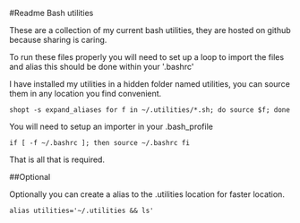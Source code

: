 #Readme Bash utilities

These are a collection of my current bash utilities, they are hosted on github because sharing is caring.

To run these files properly you will need to set up a loop to import the files and alias this should be done within your '.bashrc'

I have installed my utilities in a hidden folder named utilities, you can source them in any location you find convenient.

`shopt -s expand_aliases
for f in ~/.utilities/*.sh; do source $f; done`

You will need to setup an importer in your .bash_profile

`if [ -f ~/.bashrc ]; then
   source ~/.bashrc
fi`

That is all that is required.

##Optional

Optionally you can create a alias to the .utilities location for faster location.

`alias utilities='~/.utilities && ls'`
